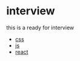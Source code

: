 # interview

this is a ready for interview

- [css](./css/README.md)
- [js](./js/README.md)
- [react](./react/README.md)
